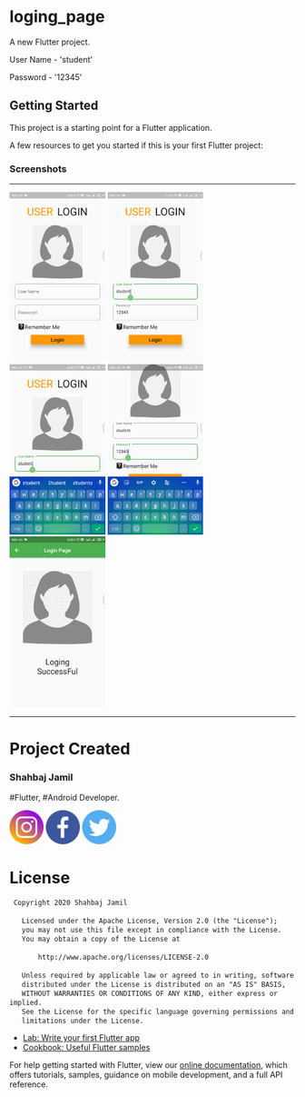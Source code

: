 # loging_page

A new Flutter project.

User Name - 'student'

Password - '12345'


## Getting Started

This project is a starting point for a Flutter application.

A few resources to get you started if this is your first Flutter project:

### Screenshots
***
<img src="flutter_01.png" height="300em" />  <img src="flutter_02.png" height="300em" /> <img src="flutter_03.png" height="300em" /> <img src="flutter_04.png" height="300em" /> <img src="flutter_05.png" height="300em" />

***
# Project Created
### Shahbaj Jamil
 #Flutter, #Android Developer.
 
<a href="https://www.instagram.com/shahbaj_jamil"><img src="https://github.com/shahbajjamil/Social-Meadia-Icons/blob/master/Icons-logos/instagram-circle.png" width="60"></a>   <a href="https://www.facebook.com/shahbaj.jamil"><img src="https://github.com/shahbajjamil/Social-Meadia-Icons/blob/master/Icons-logos/facebook-circle.png" width="60"></a>   <a href="https://twitter.com/JamilShahbaj"><img src="https://github.com/shahbajjamil/Social-Meadia-Icons/blob/master/Icons-logos/twitter-circle.png" width="60"></a>

# License
```
 Copyright 2020 Shahbaj Jamil

   Licensed under the Apache License, Version 2.0 (the "License");
   you may not use this file except in compliance with the License.
   You may obtain a copy of the License at

       http://www.apache.org/licenses/LICENSE-2.0

   Unless required by applicable law or agreed to in writing, software
   distributed under the License is distributed on an "AS IS" BASIS,
   WITHOUT WARRANTIES OR CONDITIONS OF ANY KIND, either express or implied.
   See the License for the specific language governing permissions and
   limitations under the License.
```

- [Lab: Write your first Flutter app](https://flutter.dev/docs/get-started/codelab)
- [Cookbook: Useful Flutter samples](https://flutter.dev/docs/cookbook)

For help getting started with Flutter, view our
[online documentation](https://flutter.dev/docs), which offers tutorials,
samples, guidance on mobile development, and a full API reference.
